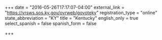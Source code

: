 +++
date = "2016-05-26T17:17:07-04:00"
external_link = "https://vrsws.sos.ky.gov/ovrweb/govoteky"
registration_type = "online"
state_abbreviation = "KY"
title = "Kentucky"
english_only = true
select_spanish = false
spanish_form = false

+++
